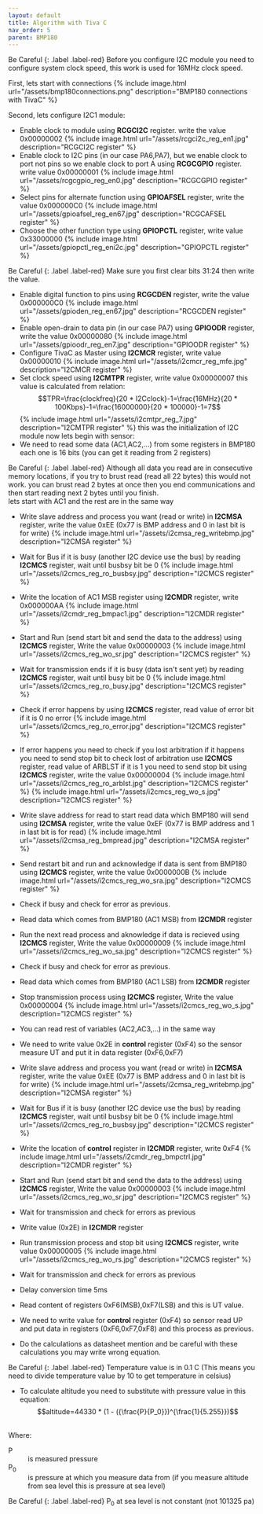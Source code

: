 ```yaml
---
layout: default
title: Algorithm with Tiva C
nav_order: 5
parent: BMP180
---
```


Be Careful
{: .label .label-red}
Before you configure I2C module you need to configure system clock speed, this work is used for 16MHz clock speed.

First, lets start with connections
{% include image.html url="/assets/bmp180connections.png" description="BMP180 connections with TivaC" %}

Second, lets configure I2C1 module:
* Enable clock to module using **RCGCI2C** register. write the value 0x00000002 
{% include image.html url="/assets/rcgci2c_reg_en1.jpg" description="RCGCI2C register" %}
* Enable clock to I2C pins (in our case PA6,PA7), but we enable clock to port not pins so we enable clock to port A using **RCGCGPIO** register. write value 0x00000001
{% include image.html url="/assets/rcgcgpio_reg_en0.jpg" description="RCGCGPIO register" %}
* Select pins for alternate function using **GPIOAFSEL** register, write the value 0x000000C0
{% include image.html url="/assets/gpioafsel_reg_en67.jpg" description="RCGCAFSEL register" %}
* Choose the other function type using **GPIOPCTL** register, write value 0x33000000
{% include image.html url="/assets/gpiopctl_reg_eni2c.jpg" description="GPIOPCTL register" %}

Be Careful
{: .label .label-red}
Make sure you first clear bits 31:24 then write the value.
* Enable digital function to pins using **RCGCDEN** register, write the value 0x000000C0
{% include image.html url="/assets/gpioden_reg_en67.jpg" description="RCGCDEN register" %}
* Enable open-drain to data pin (in our case PA7) using **GPIOODR** register, write the value 0x00000080
{% include image.html url="/assets/gpioodr_reg_en7.jpg" description="GPIOODR register" %}
* Configure TivaC as Master using **I2CMCR** register, write value 0x00000010
{% include image.html url="/assets/i2cmcr_reg_mfe.jpg" description="I2CMCR register" %}
* Set clock speed using **I2CMTPR** register, write value 0x00000007 this value is calculated from relation:
<span>$$TPR=\frac{clockfreq}{20 * I2Cclock}-1=\frac{16MHz}{20 * 100Kbps}-1=\frac{16000000}{20 * 100000}-1=7$$</span>
{% include image.html url="/assets/i2cmtpr_reg_7.jpg" description="I2CMTPR register" %}
this was the initialization of I2C module now lets begin with sensor:
* We need to read some data (AC1,AC2,...) from some registers in BMP180 each one is 16 bits (you can get it reading from 2 registers)

Be Careful
{: .label .label-red}
Although all data you read are in consecutive memory locations, if you try to brust read (read all 22 bytes) this would not work. you can brust read 2 bytes at once then you end communications and then start reading next 2 bytes until you finish.
<br>
lets start with AC1 and the rest are in the same way
* Write slave address and process you want (read or write) in **I2CMSA** register, write the value 0xEE (0x77 is BMP address and 0 in last bit is for write)
{% include image.html url="/assets/i2cmsa_reg_writebmp.jpg" description="I2CMSA register" %}
* Wait for Bus if it is busy (another I2C device use the bus) by reading **I2CMCS** register, wait until busbsy bit be 0
{% include image.html url="/assets/i2cmcs_reg_ro_busbsy.jpg" description="I2CMCS register" %}
* Write the location of AC1 MSB register using **I2CMDR** register, write 0x000000AA
{% include image.html url="/assets/i2cmdr_reg_bmpac1.jpg" description="I2CMDR register" %}
* Start and Run (send start bit and send the data to the address) using **I2CMCS** register, Write the value 0x00000003
{% include image.html url="/assets/i2cmcs_reg_wo_sr.jpg" description="I2CMCS register" %}
* Wait for transmission ends if it is busy (data isn't sent yet) by reading **I2CMCS** register, wait until busy bit be 0
{% include image.html url="/assets/i2cmcs_reg_ro_busy.jpg" description="I2CMCS register" %}
* Check if error happens by using **I2CMCS** register, read value of error bit if it is 0 no error
{% include image.html url="/assets/i2cmcs_reg_ro_error.jpg" description="I2CMCS register" %}
* If error happens you need to check if you lost arbitration if it happens you need to send stop bit to check lost of arbitration use **I2CMCS** register, read value of ARBLST if it is 1 you need to send stop bit using **I2CMCS** register, write the value 0x00000004
{% include image.html url="/assets/i2cmcs_reg_ro_arblst.jpg" description="I2CMCS register" %}
{% include image.html url="/assets/i2cmcs_reg_wo_s.jpg" description="I2CMCS register" %}
* Write slave address for read to start read data which BMP180 will send using **I2CMSA** register, write the value 0xEF (0x77 is BMP address and 1 in last bit is for read)
{% include image.html url="/assets/i2cmsa_reg_bmpread.jpg" description="I2CMSA register" %}
* Send restart bit and run and acknowledge if data is sent from BMP180 using **I2CMCS** register, write the value 0x0000000B
{% include image.html url="/assets/i2cmcs_reg_wo_sra.jpg" description="I2CMCS register" %}
* Check if busy and check for error as previous.
* Read data which comes from BMP180 (AC1 MSB) from **I2CMDR** register
* Run the next read process and aknowledge if data is recieved using **I2CMCS** register, Write the value 0x00000009
{% include image.html url="/assets/i2cmcs_reg_wo_sa.jpg" description="I2CMCS register" %}
* Check if busy and check for error as previous.
* Read data which comes from BMP180 (AC1 LSB) from **I2CMDR** register
* Stop transmission process using **I2CMCS** register, Write the value 0x00000004
{% include image.html url="/assets/i2cmcs_reg_wo_s.jpg" description="I2CMCS register" %}

* You can read rest of variables (AC2,AC3,...) in the same way

* We need to write value 0x2E in **control** register (0xF4) so the sensor measure UT and put it in data register (0xF6,0xF7)
* Write slave address and process you want (read or write) in **I2CMSA** register, write the value 0xEE (0x77 is BMP address and 0 in last bit is for write)
{% include image.html url="/assets/i2cmsa_reg_writebmp.jpg" description="I2CMSA register" %}
* Wait for Bus if it is busy (another I2C device use the bus) by reading **I2CMCS** register, wait until busbsy bit be 0
{% include image.html url="/assets/i2cmcs_reg_ro_busbsy.jpg" description="I2CMCS register" %}
* Write the location of **control** register in **I2CMDR** register, write 0xF4
{% include image.html url="/assets/i2cmdr_reg_bmpctrl.jpg" description="I2CMDR register" %}
* Start and Run (send start bit and send the data to the address) using **I2CMCS** register, Write the value 0x00000003
{% include image.html url="/assets/i2cmcs_reg_wo_sr.jpg" description="I2CMCS register" %}
* Wait for transmission and check for errors as previous
* Write value (0x2E) in **I2CMDR** register 
* Run transmission process and stop bit using **I2CMCS** register, write value 0x00000005
{% include image.html url="/assets/i2cmcs_reg_wo_rs.jpg" description="I2CMCS register" %}
* Wait for transmission and check for errors as previous
* Delay conversion time 5ms
* Read content of registers 0xF6(MSB),0xF7(LSB) and this is UT value.
* We need to write value for **control** register (0xF4) so sensor read UP and put data in registers (0xF6,0xF7,0xF8) and this process as previous.
* Do the calculations as datasheet mention and be careful with these calculations you may write wrong equation.

Be Careful
{: .label .label-red}
Temperature value is in 0.1 C (This means you need to divide temperature value by 10 to get temperature in celsius) 

* To calculate altitude you need to substitute with pressure value in this equation:
<span>$$altitude=44330 * (1 - ({\frac{P}{P_0}})^{\frac{1}{5.255}})$$</span>
<br>
Where:
<dl>
	<dt>P</dt>
	<dd>is measured pressure</dd>
	<dt>P<sub>0</sub></dt>
	<dd>is pressure at which you measure data from (if you measure altitude from sea level this is pressure at sea level)</dd>
</dl>

Be Careful
{: .label .label-red}
P<sub>0</sub> at sea level is not constant (not 101325 pa)


<script type="text/javascript" src="http://cdn.mathjax.org/mathjax/latest/MathJax.js?config=TeX-AMS-MML_HTMLorMML"></script>
